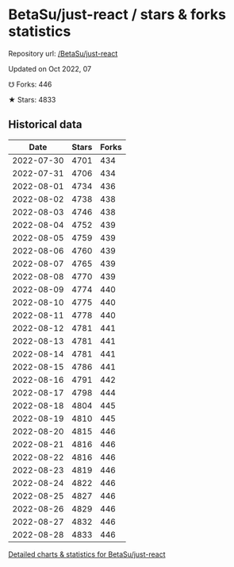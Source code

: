 # BetaSu/just-react / stars & forks statistics

Repository url: [/BetaSu/just-react](https://github.com/BetaSu/just-react)

Updated on Oct 2022, 07

☋ Forks: 446

★ Stars: 4833

## Historical data
| Date | Stars | Forks |
|------|-------|-------|
| 2022-07-30 | 4701 | 434 | 
| 2022-07-31 | 4706 | 434 | 
| 2022-08-01 | 4734 | 436 | 
| 2022-08-02 | 4738 | 438 | 
| 2022-08-03 | 4746 | 438 | 
| 2022-08-04 | 4752 | 439 | 
| 2022-08-05 | 4759 | 439 | 
| 2022-08-06 | 4760 | 439 | 
| 2022-08-07 | 4765 | 439 | 
| 2022-08-08 | 4770 | 439 | 
| 2022-08-09 | 4774 | 440 | 
| 2022-08-10 | 4775 | 440 | 
| 2022-08-11 | 4778 | 440 | 
| 2022-08-12 | 4781 | 441 | 
| 2022-08-13 | 4781 | 441 | 
| 2022-08-14 | 4781 | 441 | 
| 2022-08-15 | 4786 | 441 | 
| 2022-08-16 | 4791 | 442 | 
| 2022-08-17 | 4798 | 444 | 
| 2022-08-18 | 4804 | 445 | 
| 2022-08-19 | 4810 | 445 | 
| 2022-08-20 | 4815 | 446 | 
| 2022-08-21 | 4816 | 446 | 
| 2022-08-22 | 4816 | 446 | 
| 2022-08-23 | 4819 | 446 | 
| 2022-08-24 | 4822 | 446 | 
| 2022-08-25 | 4827 | 446 | 
| 2022-08-26 | 4829 | 446 | 
| 2022-08-27 | 4832 | 446 | 
| 2022-08-28 | 4833 | 446 | 


[Detailed charts & statistics for BetaSu/just-react](https://reviewgithub.com/rep/BetaSu/just-react)

